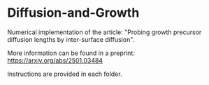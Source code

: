 # Diffusion-and-Growth

Numerical implementation of the article: "Probing growth precursor diffusion lengths by inter-surface diffusion".

More information can be found in a preprint: https://arxiv.org/abs/2501.03484

Instructions are provided in each folder.
